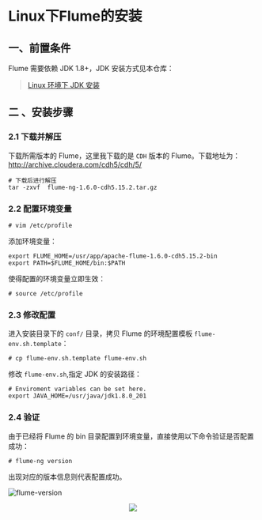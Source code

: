 # Linux下Flume的安装


## 一、前置条件

Flume 需要依赖 JDK 1.8+，JDK 安装方式见本仓库：

> [Linux 环境下 JDK 安装](https://github.com/heibaiying/BigData-Notes/blob/master/notes/installation/Linux下JDK安装.md)



## 二 、安装步骤

### 2.1 下载并解压

下载所需版本的 Flume，这里我下载的是 `CDH` 版本的 Flume。下载地址为：http://archive.cloudera.com/cdh5/cdh/5/

```shell
# 下载后进行解压
tar -zxvf  flume-ng-1.6.0-cdh5.15.2.tar.gz
```

### 2.2 配置环境变量

```shell
# vim /etc/profile
```

添加环境变量：

```shell
export FLUME_HOME=/usr/app/apache-flume-1.6.0-cdh5.15.2-bin
export PATH=$FLUME_HOME/bin:$PATH
```

使得配置的环境变量立即生效：

```shell
# source /etc/profile
```

### 2.3 修改配置

进入安装目录下的 `conf/` 目录，拷贝 Flume 的环境配置模板 `flume-env.sh.template`：

```shell
# cp flume-env.sh.template flume-env.sh
```

修改 `flume-env.sh`,指定 JDK 的安装路径：

```shell
# Enviroment variables can be set here.
export JAVA_HOME=/usr/java/jdk1.8.0_201
```

### 2.4 验证

由于已经将 Flume 的 bin 目录配置到环境变量，直接使用以下命令验证是否配置成功：

```shell
# flume-ng version
```

出现对应的版本信息则代表配置成功。

![flume-version](https://gitee.com/jam5577/depository/raw/repo/picture/flume-version.png)



<div align="center"> <img  src="https://gitee.com/jam5577/depository/raw/repo/picture/weixin-desc.png"/> </div>
